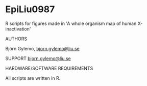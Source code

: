 # EpiLiu0987
R scripts for figures made in 'A whole organism map of human X-inactivation'

AUTHORS

Björn Gylemo, bjorn.gylemo@liu.se

SUPPORT bjorn.gylemo@liu.se

HARDWARE/SOFTWARE REQUIREMENTS

All scripts are written in R.
